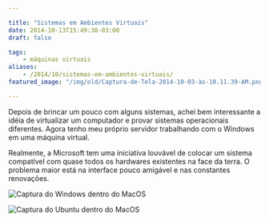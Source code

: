 ```yaml
---

title: "Sistemas em Ambientes Virtuais"
date: 2014-10-13T15:49:38-03:00
draft: false

tags: 
    - máquinas virtuais
aliases:
    - /2014/10/sistemas-em-ambientes-virtuais/
featured_image: "/img/old/Captura-de-Tela-2014-10-03-às-10.11.39-AM.png"

---
```


Depois de brincar um pouco com alguns sistemas, achei bem interessante a idéia de virtualizar um computador e provar sistemas operacionais diferentes. Agora tenho meu próprio servidor trabalhando com o Windows em uma máquina virtual.

Realmente, a Microsoft tem uma iniciativa louvável de colocar um sistema compatível com quase todos os hardwares existentes na face da terra. O problema maior está na interface  pouco amigável e nas constantes renovações.

![Captura do Windows dentro do MacOS](/img/old/Captura-de-Tela-2014-10-03-às-10.11.39-AM.png "Captura do Windows dentro do MacOS")

![Captura do Ubuntu dentro do MacOS](/img/old/Captura-de-Tela-2014-09-23-às-06.50.02-PM.png "Captura do Ubuntu dentro do MacOS")